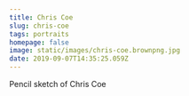 ```yaml
---
title: Chris Coe
slug: chris-coe
tags: portraits
homepage: false
image: static/images/chris-coe.brownpng.jpg
date: 2019-09-07T14:35:25.059Z
---
```

Pencil sketch of Chris Coe
